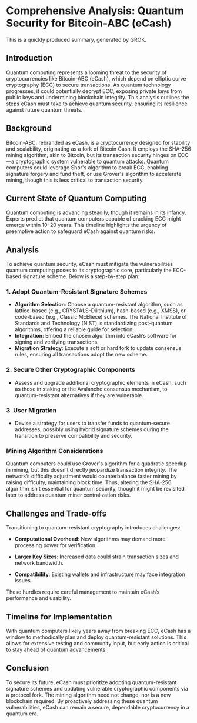 # Comprehensive Analysis: Quantum Security for Bitcoin-ABC (eCash)

This is a quickly produced summary, generated by GROK.

## Introduction
Quantum computing represents a looming threat to the security of cryptocurrencies like Bitcoin-ABC (eCash), which depend on elliptic curve cryptography (ECC) to secure transactions. As quantum technology progresses, it could potentially decrypt ECC, exposing private keys from public keys and undermining blockchain integrity. This analysis outlines the steps eCash must take to achieve quantum security, ensuring its resilience against future quantum threats.

## Background
Bitcoin-ABC, rebranded as eCash, is a cryptocurrency designed for stability and scalability, originating as a fork of Bitcoin Cash. It employs the SHA-256 mining algorithm, akin to Bitcoin, but its transaction security hinges on ECC—a cryptographic system vulnerable to quantum attacks. Quantum computers could leverage Shor's algorithm to break ECC, enabling signature forgery and fund theft, or use Grover's algorithm to accelerate mining, though this is less critical to transaction security.

## Current State of Quantum Computing
Quantum computing is advancing steadily, though it remains in its infancy. Experts predict that quantum computers capable of cracking ECC might emerge within 10–20 years. This timeline highlights the urgency of preemptive action to safeguard eCash against quantum risks.

## Analysis
To achieve quantum security, eCash must mitigate the vulnerabilities quantum computing poses to its cryptographic core, particularly the ECC-based signature scheme. Below is a step-by-step plan:

### 1. Adopt Quantum-Resistant Signature Schemes
- **Algorithm Selection**: Choose a quantum-resistant algorithm, such as lattice-based (e.g., CRYSTALS-Dilithium), hash-based (e.g., XMSS), or code-based (e.g., Classic McEliece) schemes. The National Institute of Standards and Technology (NIST) is standardizing post-quantum algorithms, offering a reliable guide for selection.
- **Integration**: Embed the chosen algorithm into eCash’s software for signing and verifying transactions.
- **Migration Strategy**: Execute a soft or hard fork to update consensus rules, ensuring all transactions adopt the new scheme.

### 2. Secure Other Cryptographic Components
- Assess and upgrade additional cryptographic elements in eCash, such as those in staking or the Avalanche consensus mechanism, to quantum-resistant alternatives if they are vulnerable.

### 3. User Migration
- Devise a strategy for users to transfer funds to quantum-secure addresses, possibly using hybrid signature schemes during the transition to preserve compatibility and security.

### Mining Algorithm Considerations
Quantum computers could use Grover's algorithm for a quadratic speedup in mining, but this doesn’t directly jeopardize transaction integrity. The network’s difficulty adjustment would counterbalance faster mining by raising difficulty, maintaining block time. Thus, altering the SHA-256 algorithm isn’t essential for quantum security, though it might be revisited later to address quantum miner centralization risks.

## Challenges and Trade-offs
Transitioning to quantum-resistant cryptography introduces challenges:

- **Computational Overhead**: New algorithms may demand more processing power for verification.

- **Larger Key Sizes**: Increased data could strain transaction sizes and network bandwidth.

- **Compatibility**: Existing wallets and infrastructure may face integration issues.

These hurdles require careful management to maintain eCash’s performance and usability.

## Timeline for Implementation
With quantum computers likely years away from breaking ECC, eCash has a window to methodically plan and deploy quantum-resistant solutions. This allows for extensive testing and community input, but early action is critical to stay ahead of quantum advancements.

## Conclusion
To secure its future, eCash must prioritize adopting quantum-resistant signature schemes and updating vulnerable cryptographic components via a protocol fork. The mining algorithm need not change, nor is a new blockchain required. By proactively addressing these quantum vulnerabilities, eCash can remain a secure, dependable cryptocurrency in a quantum era.